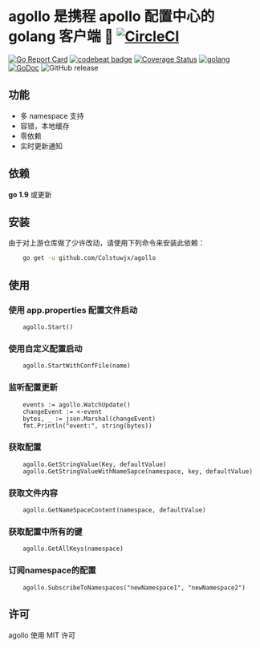 # agollo 是携程 apollo 配置中心的 golang 客户端 🚀 [![CircleCI](https://circleci.com/gh/philchia/agollo/tree/master.svg?style=svg)](https://circleci.com/gh/philchia/agollo/tree/master)

[![Go Report Card](https://goreportcard.com/badge/github.com/philchia/agollo)](https://goreportcard.com/report/github.com/philchia/agollo)
[![codebeat badge](https://codebeat.co/badges/e31b4a09-f531-4b74-a86a-775f46436539)](https://codebeat.co/projects/github-com-philchia-agollo-master)
[![Coverage Status](https://coveralls.io/repos/github/philchia/agollo/badge.svg?branch=master)](https://coveralls.io/github/philchia/agollo?branch=master)
[![golang](https://img.shields.io/badge/Language-Go-green.svg?style=flat)](https://golang.org)
[![GoDoc](https://godoc.org/github.com/philchia/zen?status.svg)](https://godoc.org/github.com/philchia/agollo)
![GitHub release](https://img.shields.io/github/release/philchia/agollo.svg)

## 功能

* 多 namespace 支持
* 容错，本地缓存
* 零依赖
* 实时更新通知

## 依赖

**go 1.9** 或更新

## 安装

由于对上游仓库做了少许改动，请使用下列命令来安装此依赖：

```sh
    go get -u github.com/Colstuwjx/agollo
```

## 使用

### 使用 app.properties 配置文件启动

```golang
    agollo.Start()
```

### 使用自定义配置启动

```golang
    agollo.StartWithConfFile(name)
```

### 监听配置更新

```golang
    events := agollo.WatchUpdate()
    changeEvent := <-event
    bytes, _ := json.Marshal(changeEvent)
    fmt.Println("event:", string(bytes))
```

### 获取配置

```golang
    agollo.GetStringValue(Key, defaultValue)
    agollo.GetStringValueWithNameSapce(namespace, key, defaultValue)
```

### 获取文件内容

```golang
    agollo.GetNameSpaceContent(namespace, defaultValue)
```

### 获取配置中所有的键

```golang
    agollo.GetAllKeys(namespace)
```

### 订阅namespace的配置

```golang
    agollo.SubscribeToNamespaces("newNamespace1", "newNamespace2")
```

## 许可

agollo 使用 MIT 许可
